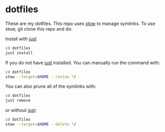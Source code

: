 # dotfiles
These are my dotfiles. This repo uses [stow][] to manage symlinks. To use stow, git clone this repo and do:

Install with [just][]

```sh
cd dotfiles
just install 
```

If you do not have [just][] installed. You can manually run the command with:

```sh
cd dotfiles
stow --target=$HOME --restow */
```

You can also prune all of the symlinks with:

```sh
cd dotfiles
just remove
```

or without [just][]:

```sh
cd dotfiles
stow --target=$HOME --delete */
```

[stow]: https://www.gnu.org/software/stow/
[just]: https://just.systems/
